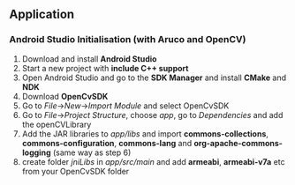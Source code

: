 ## Application

### Android Studio Initialisation (with Aruco and OpenCV)

1. Download and install **Android Studio**
2. Start a new project with **include C++ support**
3. Open Android Studio and go to the **SDK Manager** and install **CMake** and **NDK**
4. Download **OpenCvSDK**
5. Go to *File*->*New*->*Import Module* and select OpenCvSDK
6. Go to *File*->*Project Structure*, choose *app*, go to *Dependencies* and add the openCVLibrary
7. Add the JAR libraries to *app/libs* and import **commons-collections**, **commons-configuration**, **commons-lang** and **org-apache-commons-logging** (same way as step 6)
8. create folder *jniLibs* in *app/src/main* and add **armeabi**, **armeabi-v7a** etc from your OpenCvSDK folder